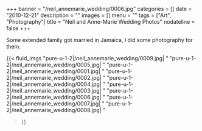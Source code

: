 +++
banner = "/neil_annemarie_wedding/0006.jpg"
categories = []
date = "2010-12-21"
description = ""
images = []
menu = ""
tags = ["Art", "Photography"]
title = "Neil and Anne-Marie Wedding Photos"
nodateline = false
+++

Some extended family got married in Jamaica, I did some photography for them.

{{< fluid_imgs 
  "pure-u-1-2|/neil_annemarie_wedding/0009.jpg| "
  "pure-u-1-2|/neil_annemarie_wedding/0005.jpg| "
  "pure-u-1-2|/neil_annemarie_wedding/0001.jpg| "
  "pure-u-1-2|/neil_annemarie_wedding/0002.jpg| "
  "pure-u-1-2|/neil_annemarie_wedding/0004.jpg| "
  "pure-u-1-2|/neil_annemarie_wedding/0003.jpg| "
  "pure-u-1-2|/neil_annemarie_wedding/0006.jpg| "
  "pure-u-1-2|/neil_annemarie_wedding/0007.jpg| "
  "pure-u-1-2|/neil_annemarie_wedding/0008.jpg| "

>}}
